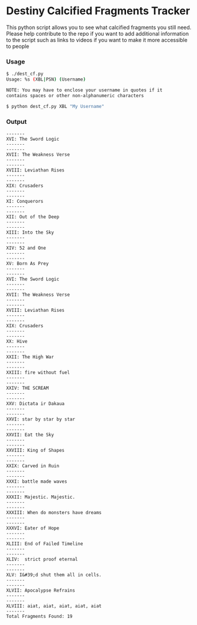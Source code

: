 # Destiny Calcified Fragments Tracker

This python script allows you to see what calcified fragments you still need. Please help contribute to the repo if you want to add additional information to the script such as links to videos if you want to make it more accessible to people

### Usage
```sh
$ ./dest_cf.py
Usage: %s (XBL|PSN) (Username)

NOTE: You may have to enclose your username in quotes if it
contains spaces or other non-alphanumeric characters

$ python dest_cf.py XBL "My Username"
```

### Output

```
-------
XVI: The Sword Logic
-------
-------
XVII: The Weakness Verse
-------
-------
XVIII: Leviathan Rises
-------
-------
XIX: Crusaders
-------
-------
XI: Conquerors
-------
-------
XII: Out of the Deep
-------
-------
XIII: Into the Sky
-------
-------
XIV: 52 and One
-------
-------
XV: Born As Prey
-------
-------
XVI: The Sword Logic
-------
-------
XVII: The Weakness Verse
-------
-------
XVIII: Leviathan Rises
-------
-------
XIX: Crusaders
-------
-------
XX: Hive
-------
-------
XXII: The High War
-------
-------
XXIII: fire without fuel
-------
-------
XXIV: THE SCREAM
-------
-------
XXV: Dictata ir Dakaua
-------
-------
XXVI: star by star by star
-------
-------
XXVII: Eat the Sky
-------
-------
XXVIII: King of Shapes
-------
-------
XXIX: Carved in Ruin
-------
-------
XXXI: battle made waves
-------
-------
XXXII: Majestic. Majestic.
-------
-------
XXXIII: When do monsters have dreams
-------
-------
XXXVI: Eater of Hope
-------
-------
XLIII: End of Failed Timeline
-------
-------
XLIV:  strict proof eternal
-------
-------
XLV: I&#39;d shut them all in cells.
-------
-------
XLVII: Apocalypse Refrains
-------
-------
XLVIII: aiat, aiat, aiat, aiat, aiat
-------
Total Fragments Found: 19
```